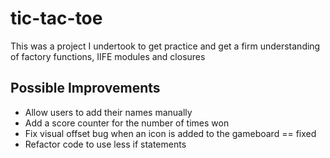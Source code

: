 # tic-tac-toe

This was a project I undertook to get practice and get a firm understanding of factory functions, IIFE modules and closures

## Possible Improvements

- Allow users to add their names manually
- Add a score counter for the number of times won
- Fix visual offset bug when an icon is added to the gameboard == fixed
- Refactor code to use less if statements

